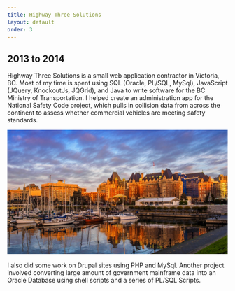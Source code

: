 ```yaml
---
title: Highway Three Solutions
layout: default
order: 3
---
```


## 2013 to 2014

Highway Three Solutions is a small web application contractor in Victoria, BC. Most of my time is spent using SQL (Oracle, PL/SQL, MySql), JavaScript (JQuery, KnockoutJs, JQGrid), and Java to write software for the BC Ministry of Transportation. I helped create an administration app for the National Safety Code project, which pulls in collision data from across the continent to assess whether commercial vehicles are meeting safety standards.

![Highway Three Logo](/static/victoria-bc.jpg)

I also did some work on Drupal sites using PHP and MySql. Another project involved converting large amount of government mainframe data into an Oracle Database using shell scripts and a series of PL/SQL Scripts.
